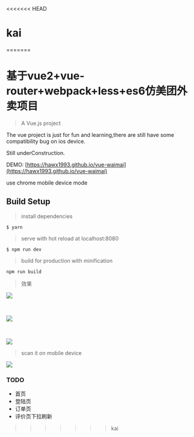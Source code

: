<<<<<<< HEAD
# kai
=======
# 基于vue2+vue-router+webpack+less+es6仿美团外卖项目

> A Vue.js project

The vue project is just for fun and learning,there are still have some compatibility bug on ios device.

Still underConstruction.

DEMO: [https://hawx1993.github.io/vue-waimai](https://hawx1993.github.io/vue-waimai)

use chrome mobile device mode

## Build Setup


>install dependencies

```
$ yarn
```
>serve with hot reload at localhost:8080

```
$ npm run dev
```

>build for production with minification

```
npm run build
```

>效果

![](./src/assets/WechatIMG58.jpeg)

<br />

![](./src/assets/WechatIMG59.jpeg)

<br />

![](./src/assets/WechatIMG60.jpeg)

>scan it on mobile device

![](./src/assets/qrcode.jpeg)

### TODO

- 首页
- 登陆页
- 订单页
- 评价页下拉刷新
>>>>>>> kai
